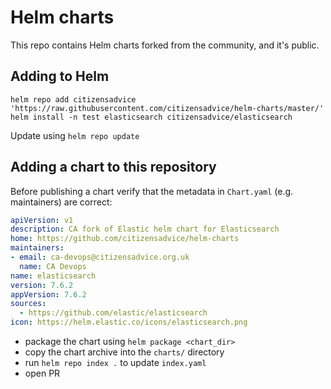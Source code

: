 # Helm charts

This repo contains Helm charts forked from the community, and it's public.

## Adding to Helm

```
helm repo add citizensadvice 'https://raw.githubusercontent.com/citizensadvice/helm-charts/master/'
helm install -n test elasticsearch citizensadvice/elasticsearch
```

Update using `helm repo update`

## Adding a chart to this repository

Before publishing a chart verify that the metadata in `Chart.yaml` (e.g. maintainers) are correct:

```yaml
apiVersion: v1
description: CA fork of Elastic helm chart for Elasticsearch
home: https://github.com/citizensadvice/helm-charts
maintainers:
- email: ca-devops@citizensadvice.org.uk
  name: CA Devops
name: elasticsearch
version: 7.6.2
appVersion: 7.6.2
sources:
  - https://github.com/elastic/elasticsearch
icon: https://helm.elastic.co/icons/elasticsearch.png
```

- package the chart using `helm package <chart_dir>`
- copy the chart archive into the `charts/` directory
- run `helm repo index .` to update `index.yaml`
- open PR
